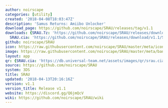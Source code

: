 ```yaml
---
author: noirscape
categories: [utility]
created: '2018-04-08T18:03:47Z'
description: 'Samus Returns: Amiibo Unlocker'
download_page: https://github.com/noirscape/SRAU/releases/tag/v1.1
downloads: {SRAU.7z: 'https://github.com/noirscape/SRAU/releases/download/v1.1/SRAU.7z',
  SRAU.cia: 'https://github.com/noirscape/SRAU/releases/download/v1.1/SRAU.cia'}
github: noirscape/SRAU
icon: https://raw.githubusercontent.com/noirscape/SRAU/master/meta/icon.png
image: https://raw.githubusercontent.com/noirscape/SRAU/master/meta/banner.png
layout: app
qr: {SRAU.cia: 'https://db.universal-team.net/assets/images/qr/srau.cia.png'}
source: https://github.com/noirscape/SRAU
system: 3DS
title: SRAU
updated: '2018-04-13T20:16:16Z'
version: v1.1
version_title: Release v1.1
website: https://discord.gg/Q6jmQcV
wiki: https://github.com/noirscape/SRAU/wiki
---
```

